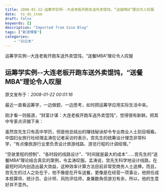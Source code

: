```yaml
---
title: 2008-01-22-运筹学实例--大连老板开跑车送外卖馄饨，“送餐MBA”理论令人叹服
date:  to_do_item
draft: false
keywords: []
description: "Imported from Sina Blog"
tags: ["新浪博客"]
categories: 
    - "日记本"
---
```

运筹学实例--大连老板开跑车送外卖馄饨，“送餐MBA”理论令人叹服
## 运筹学实例--大连老板开跑车送外卖馄饨，“送餐MBA”理论令人叹服

 原文发布于：*2008-01-22 00:01:16*

 最近一直看运筹学，一边做题，一边思考，如何把运筹学应用实际生活中来。

刚才看一则报道，“财富计谋：大连老板开跑车送外卖馄饨”，觉得很有新鲜。把其中专家点评摘下来：

虽然宫先生只有高中学历，但是他总结出的赚钱秘诀却令专业商业人士刮目相看。中国妇女旅行社经理孟涛在记者采访时表示，宫先生的统筹设计理念非常科学，“有点像旅游行业里负责设计旅游线路、游览行程的计调经理。”

“空驶里程的控制”、“各时段的线路设计”、“时间就是最大的成本”……宫先生的“送餐MBA”理论结合真实的案例，令孟涛叹服。孟涛说，宫先生科学地设计线路，在最短时间内创造出最大效益，这种效率计算方法目前非常受商务人士追捧。而且，宫先生的过人之处在于，他不像是在开车送餐，更像是在经营一项事业，他担任成本核算师、统计员、会计师、风险评估师，身兼数角但游刃有余，所以，他的生意好并不意外。


